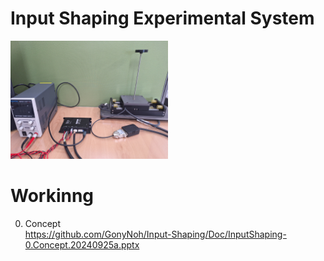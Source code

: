 # Input Shaping Experimental System

<img src="KakaoTalk_20240925_135855747.jpg" width="50%" height="50%"></img>

# Workinng
  0. Concept <br/><https://github.com/GonyNoh/Input-Shaping/Doc/InputShaping-0.Concept.20240925a.pptx>

